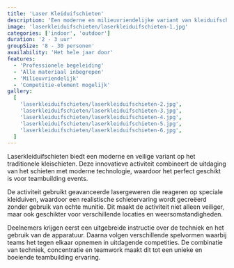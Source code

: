 ```yaml
---
title: 'Laser Kleiduifschieten'
description: 'Een moderne en milieuvriendelijke variant van kleiduifschieten.'
image: 'laserkleiduifschieten/laserkleiduifschieten-1.jpg'
categories: ['indoor', 'outdoor']
duration: '2 - 3 uur'
groupSize: '8 - 30 personen'
availability: 'Het hele jaar door'
features:
  - 'Professionele begeleiding'
  - 'Alle materiaal inbegrepen'
  - 'Milieuvriendelijk'
  - 'Competitie-element mogelijk'
gallery:
  [
    'laserkleiduifschieten/laserkleiduifschieten-2.jpg',
    'laserkleiduifschieten/laserkleiduifschieten-3.jpg',
    'laserkleiduifschieten/laserkleiduifschieten-4.jpg',
    'laserkleiduifschieten/laserkleiduifschieten-5.jpg',
    'laserkleiduifschieten/laserkleiduifschieten-6.jpg',
  ]
---
```


Laserkleiduifschieten biedt een moderne en veilige variant op het traditionele kleischieten. Deze innovatieve activiteit combineert de uitdaging van het schieten met moderne technologie, waardoor het perfect geschikt is voor teambuilding events.

De activiteit gebruikt geavanceerde lasergeweren die reageren op speciale kleiduiven, waardoor een realistische schietervaring wordt gecreëerd zonder gebruik van echte munitie. Dit maakt de activiteit niet alleen veiliger, maar ook geschikter voor verschillende locaties en weersomstandigheden.

Deelnemers krijgen eerst een uitgebreide instructie over de techniek en het gebruik van de apparatuur. Daarna volgen verschillende spelvormen waarbij teams het tegen elkaar opnemen in uitdagende competities. De combinatie van techniek, concentratie en teamwork maakt dit tot een unieke en boeiende teambuilding ervaring.
